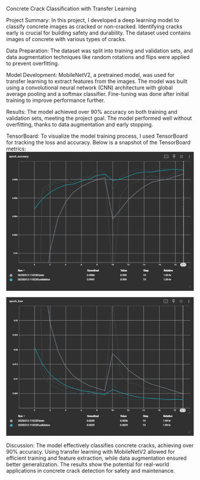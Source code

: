 Concrete Crack Classification with Transfer Learning

Project Summary:
In this project, I developed a deep learning model to classify concrete images as cracked or non-cracked. 
Identifying cracks early is crucial for building safety and durability. The dataset used contains images of concrete with various types of cracks.

Data Preparation:
The dataset was split into training and validation sets, and data augmentation techniques like random rotations and flips were applied to prevent overfitting.

Model Development:
MobileNetV2, a pretrained model, was used for transfer learning to extract features from the images.
The model was built using a convolutional neural network (CNN) architecture with global average pooling and a softmax classifier.
Fine-tuning was done after initial training to improve performance further.

Results:
The model achieved over 90% accuracy on both training and validation sets, meeting the project goal.
The model performed well without overfitting, thanks to data augmentation and early stopping.

TensorBoard:
To visualize the model training process, I used TensorBoard for tracking the loss and accuracy. Below is a snapshot of the TensorBoard metrics:
![alt text](<IMG/Epoch Accuracy.png>)

![alt text](<IMG/Epoch Loss.png>)

Discussion:
The model effectively classifies concrete cracks, achieving over 90% accuracy. Using transfer learning with MobileNetV2 allowed for efficient training and feature extraction, while data augmentation ensured better generalization. 
The results show the potential for real-world applications in concrete crack detection for safety and maintenance.
